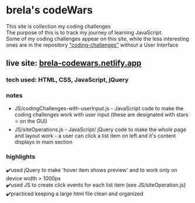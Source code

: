 # brela's codeWars
This site is collection my coding challenges<br>
The purpose of this is to track my journey of learning JavaScript.<br>
Some of my coding challenges appear on this site, while the less interesting ones are in the repository <a href="https://github.com/Brela/coding-challenges" target="_blank">"coding-challenges"</a> without a User Interface
## live site: <a href="https://brela-codewars.netlify.app/" target="_blank">brela-codewars.netlify.app</a>
### tech used: HTML, CSS, JavaScript, jQuery
### notes
* JS/codingChallenges-with-userInput.js - JavaScript code to make the coding challenges work with user input (these are designated with stars ⭐ on the GUI)
* JS/siteOperations.js - JavaScript/ jQuery code to make the whole page and layout work - a user can click a list item on left and it's content displays in main section

### highlights
✔️used jQuery to make 'hover item shows preview' and to work only on device width > 1000px<br>
✔️used JS to create click events for each list item (see JS/siteOperation.js)<br>
✔️practiced keeping a large html file clean and organized<br>

